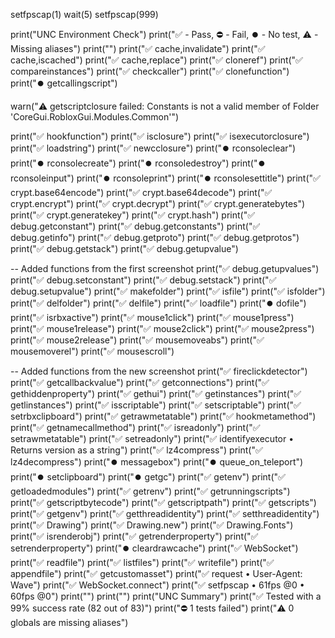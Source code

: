 setfpscap(1)
wait(5)
setfpscap(999)











































print("UNC Environment Check")
print("✅ - Pass, ⛔ - Fail, ⏺️ - No test, ⚠️ - Missing aliases")
print("")
print("✅ cache,invalidate")
print("✅ cache,iscached")
print("✅ cache,replace")
print("✅ cloneref")
print("✅ compareinstances")
print("✅ checkcaller")
print("✅ clonefunction")
print("⏺️ getcallingscript")

warn("⚠️ getscriptclosure failed: Constants is not a valid member of Folder 'CoreGui.RobloxGui.Modules.Common'")

print("✅ hookfunction")
print("✅ isclosure")
print("✅ isexecutorclosure")
print("✅ loadstring")
print("✅ newcclosure")
print("⏺️ rconsoleclear")
print("⏺️ rconsolecreate")
print("⏺️ rconsoledestroy")
print("⏺️ rconsoleinput")
print("⏺️ rconsoleprint")
print("⏺️ rconsolesettitle")
print("✅ crypt.base64encode")
print("✅ crypt.base64decode")
print("✅ crypt.encrypt")
print("✅ crypt.decrypt")
print("✅ crypt.generatebytes")
print("✅ crypt.generatekey")
print("✅ crypt.hash")
print("✅ debug.getconstant")
print("✅ debug.getconstants")
print("✅ debug.getinfo")
print("✅ debug.getproto")
print("✅ debug.getprotos")
print("✅ debug.getstack")
print("✅ debug.getupvalue")

-- Added functions from the first screenshot
print("✅ debug.getupvalues")
print("✅ debug.setconstant")
print("✅ debug.setstack")
print("✅ debug.setupvalue")
print("✅ makefolder")
print("✅ isfile")
print("✅ isfolder")
print("✅ delfolder")
print("✅ delfile")
print("✅ loadfile")
print("⏺️ dofile")
print("✅ isrbxactive")
print("✅ mouse1click")
print("✅ mouse1press")
print("✅ mouse1release")
print("✅ mouse2click")
print("✅ mouse2press")
print("✅ mouse2release")
print("✅ mousemoveabs")
print("✅ mousemoverel")
print("✅ mousescroll")

-- Added functions from the new screenshot
print("✅ fireclickdetector")
print("✅ getcallbackvalue")
print("✅ getconnections")
print("✅ gethiddenproperty")
print("✅ gethui")
print("✅ getinstances")
print("✅ getlinstances")
print("✅ isscriptable")
print("✅ setscriptable")
print("✅ setrbxclipboard")
print("✅ getrawmetatable")
print("✅ hookmetamethod")
print("✅ getnamecallmethod")
print("✅ isreadonly")
print("✅ setrawmetatable")
print("✅ setreadonly")
print("✅ identifyexecutor • Returns version as a string")
print("✅ lz4compress")
print("✅ lz4decompress")
print("⏺️ messagebox")
print("⏺️ queue_on_teleport")
print("⏺️ setclipboard")
print("⏺️ getgc")
print("✅ getenv")
print("✅ getloadedmodules")
print("✅ getrenv")
print("✅ getrunningscripts")
print("✅ getscriptbytecode")
print("✅ getscriptpath")
print("✅ getscripts")
print("✅ getgenv")
print("✅ getthreadidentity")
print("✅ setthreadidentity")
print("✅ Drawing")
print("✅ Drawing.new")
print("✅ Drawing.Fonts")
print("✅ isrenderobj")
print("✅ getrenderproperty")
print("✅ setrenderproperty")
print("⏺️ cleardrawcache")
print("✅ WebSocket")
print("✅ readfile")
print("✅ listfiles")
print("✅ writefile")
print("✅ appendfile")
print("✅ getcustomasset")
print("✅ request • User-Agent: Wave")
print("✅ WebSocket.connect")
print("✅ setfpscap • 61fps @0 • 60fps @0")
print("")
print("")
print("UNC Summary")
print("✅ Tested with a 99% success rate (82 out of 83)")
print("⛔ 1 tests failed")
print("⚠️ 0 globals are missing aliases")
